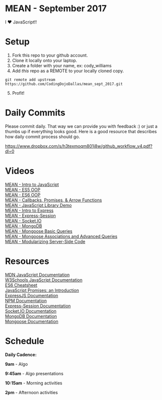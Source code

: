 MEAN - September 2017
====================
I :heart: JavaScript!!

# Setup
 1. Fork this repo to your github account.
 2. Clone it locally onto your laptop.
 3. Create a folder with your name, ex: cody_williams
 4. Add *this* repo as a REMOTE to your locally cloned copy.
 ```
 git remote add upstream https://github.com/CodingDojoDallas/mean_sept_2017.git
 ```
 5. Profit!
 
# Daily Commits

Please commit daily. That way we can provide you with feedback :) or just a thumbs up if everything looks good. Here is a good resource that describes how daily commit process should go.

https://www.dropbox.com/s/h3texmoqm801j8w/github_workflow_v4.pdf?dl=0

# Videos
[MEAN - Intro to JavaScript](https://youtu.be/rdBiLTJdzpk "MEAN - Intro to JavaScript") <br>
[MEAN - ES5 OOP](https://youtu.be/XWTagJR-HZ4 "MEAN - ES5 OOP") <br>
[MEAN - ES6 OOP](https://youtu.be/OJ7CGM_G0bE "MEAN - ES6 OOP") <br>
[MEAN - Callbacks, Promises, & Arrow Functions](https://youtu.be/AgALmxw96PA "MEAN - Callbacks, Promises, & Arrow Functions") <br>
[MEAN - JavaScript Library Demo](https://youtu.be/I_Ix_joec5c "MEAN - JavaScript Library Demo") <br>
[MEAN - Intro to Express](https://youtu.be/I2s8diWLFHc "MEAN - Intro to Express") <br>
[MEAN - Express-Session](https://youtu.be/WKDwxdEv1nU  "MEAN - Express-Session") <br>
[MEAN - Socket.IO](https://youtu.be/fnvSGDFEdUs  "MEAN - Socket.IO") <br>
[MEAN - MongoDB](https://youtu.be/MS_2jZwxx10  "MEAN - MongoDB") <br>
[MEAN - Mongoose Basic Queries](https://youtu.be/d_OmGNflnro  "MEAN - Mongoose Basic Queries") <br>
[MEAN - Mongoose Associations and Advanced Queries](https://youtu.be/VTdMQLKO-BQ  "MEAN - Mongoose Associations and Advanced Queries") <br>
[MEAN - Modularizing Server-Side Code](https://youtu.be/OnBRbBWQqaY "MEAN - Modularizing Server-Side Code") <br>

# Resources
[MDN JavaScript Documentation](https://developer.mozilla.org/en-US/docs/Web/JavaScript "MDN JavaScript Documentation") <br>
[W3Schools JavaScript Documentation](https://www.w3schools.com/js/ "W3Schools - JavaScript") <br>
[ES6 Cheatsheet](https://github.com/DrkSephy/es6-cheatsheet "ES6 Cheatsheet") <br>
[JavaScript Promises: an Introduction](https://developers.google.com/web/fundamentals/getting-started/primers/promises "JavaScript Promises: an Introduction") <br>
[ExpressJS Documentation](http://expressjs.com/en/api.html "ExpressJS Documentation") <br>
[NPM Documentation](https://docs.npmjs.com/ "NPM Documentation") <br>
[Express-Session Documentation](https://github.com/expressjs/session "Express-Session Documentation") <br>
[Socket.IO Documentation](https://socket.io/docs/ "Socket.IO Documentation") <br>
[MongoDB Documentation](https://docs.mongodb.com/manual/ "MongoDB Documentation") <br>
[Mongoose Documentation](http://mongoosejs.com/docs/api.html "Mongoose Documentation") <br>

# Schedule

**Daily Cadence:**

**9am** - Algo

**9:45am** - Algo presentations

**10:15am** - Morning activities

**2pm** - Afternoon activities
